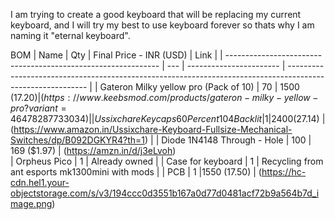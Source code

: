 I am trying to create a good keyboard that will be replacing my current keyboard, and I will try my best to use keyboard forever so thats why I am naming it "eternal keyboard".

BOM
| Name                                                          | Qty | Final Price - INR (USD) | Link                                                                                                       |
| ------------------------------------------------------------- | --- | ----------------------- | ---------------------------------------------------------------------------------------------------------- |
| Gateron Milky yellow pro (Pack of 10)                         | 70  | 1500 ($17.20)           | (https://www.keebsmod.com/products/gateron-milky-yellow-pro?variant=46478287733034)                                                    |
| Ussixchare Keycaps 60 Percent 104 Backlit                     | 1   | 2400 ($27.14)           | (https://www.amazon.in/Ussixchare-Keyboard-Fullsize-Mechanical-Switches/dp/B092DGKYR4?th=1)                         |
| Diode 1N4148 Through - Hole                                   | 100 | 169 ($1.97)             | (https://amzn.in/d/j3eLvoh)                                                                          
| Orpheus Pico                                                  | 1   | Already owned           |
| Case for keyboard                                             | 1   | Recycling from ant esports mk1300mini with mods |
| PCB                                                           | 1   |1550 (17.50)             | (https://hc-cdn.hel1.your-objectstorage.com/s/v3/194ccc0d3551b167a0d77d0481acf72b9a564b7d_image.png)
